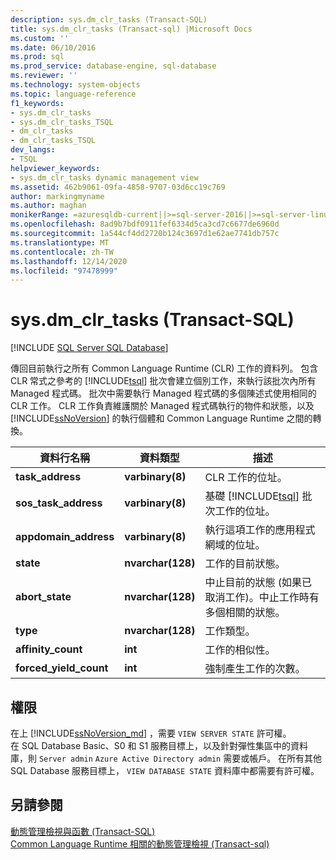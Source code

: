 ```yaml
---
description: sys.dm_clr_tasks (Transact-SQL)
title: sys.dm_clr_tasks (Transact-sql) |Microsoft Docs
ms.custom: ''
ms.date: 06/10/2016
ms.prod: sql
ms.prod_service: database-engine, sql-database
ms.reviewer: ''
ms.technology: system-objects
ms.topic: language-reference
f1_keywords:
- sys.dm_clr_tasks
- sys.dm_clr_tasks_TSQL
- dm_clr_tasks
- dm_clr_tasks_TSQL
dev_langs:
- TSQL
helpviewer_keywords:
- sys.dm_clr_tasks dynamic management view
ms.assetid: 462b9061-09fa-4858-9707-03d6cc19c769
author: markingmyname
ms.author: maghan
monikerRange: =azuresqldb-current||>=sql-server-2016||>=sql-server-linux-2017||=azuresqldb-mi-current
ms.openlocfilehash: 8ad9b7bdf0911fef6334d5ca3cd7c6677de6960d
ms.sourcegitcommit: 1a544cf4dd2720b124c3697d1e62ae7741db757c
ms.translationtype: MT
ms.contentlocale: zh-TW
ms.lasthandoff: 12/14/2020
ms.locfileid: "97478999"
---
```

# <a name="sysdm_clr_tasks-transact-sql"></a>sys.dm_clr_tasks (Transact-SQL)
[!INCLUDE [SQL Server SQL Database](../../includes/applies-to-version/sql-asdb.md)]

  傳回目前執行之所有 Common Language Runtime (CLR) 工作的資料列。 包含 CLR 常式之參考的 [!INCLUDE[tsql](../../includes/tsql-md.md)] 批次會建立個別工作，來執行該批次內所有 Managed 程式碼。 批次中需要執行 Managed 程式碼的多個陳述式使用相同的 CLR 工作。 CLR 工作負責維護關於 Managed 程式碼執行的物件和狀態，以及 [!INCLUDE[ssNoVersion](../../includes/ssnoversion-md.md)] 的執行個體和 Common Language Runtime 之間的轉換。  
  
|資料行名稱|資料類型|描述|  
|-----------------|---------------|-----------------|  
|**task_address**|**varbinary(8)**|CLR 工作的位址。|  
|**sos_task_address**|**varbinary(8)**|基礎 [!INCLUDE[tsql](../../includes/tsql-md.md)] 批次工作的位址。|  
|**appdomain_address**|**varbinary(8)**|執行這項工作的應用程式網域的位址。|  
|**state**|**nvarchar(128)**|工作的目前狀態。|  
|**abort_state**|**nvarchar(128)**|中止目前的狀態 (如果已取消工作)。中止工作時有多個相關的狀態。|  
|**type**|**nvarchar(128)**|工作類型。|  
|**affinity_count**|**int**|工作的相似性。|  
|**forced_yield_count**|**int**|強制產生工作的次數。|  
  
## <a name="permissions"></a>權限  

在上 [!INCLUDE[ssNoVersion_md](../../includes/ssnoversion-md.md)] ，需要 `VIEW SERVER STATE` 許可權。   
在 SQL Database Basic、S0 和 S1 服務目標上，以及針對彈性集區中的資料庫，則 `Server admin` `Azure Active Directory admin` 需要或帳戶。 在所有其他 SQL Database 服務目標上， `VIEW DATABASE STATE` 資料庫中都需要有許可權。   
  
## <a name="see-also"></a>另請參閱  
 [動態管理檢視與函數 &#40;Transact-SQL&#41;](~/relational-databases/system-dynamic-management-views/system-dynamic-management-views.md)   
 [Common Language Runtime 相關的動態管理檢視 &#40;Transact-sql&#41;](../../relational-databases/system-dynamic-management-views/common-language-runtime-related-dynamic-management-views-transact-sql.md)  
  
  

